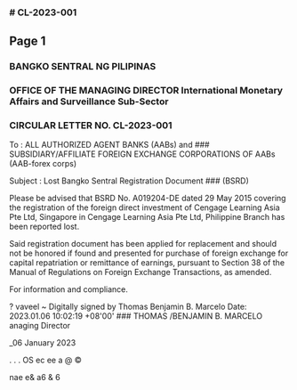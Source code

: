 ### # CL-2023-001

## Page 1

### BANGKO SENTRAL NG PILIPINAS

### OFFICE OF THE MANAGING DIRECTOR International Monetary Affairs and Surveillance Sub-Sector

### CIRCULAR LETTER NO. CL-2023-001

To : ALL AUTHORIZED AGENT BANKS (AABs) and ### SUBSIDIARY/AFFILIATE FOREIGN EXCHANGE CORPORATIONS OF AABs (AAB-forex corps)

Subject : Lost Bangko Sentral Registration Document ### (BSRD)

Please be advised that BSRD No. A019204-DE dated 29 May 2015 covering the registration of the foreign direct investment of Cengage Learning Asia Pte Ltd, Singapore in Cengage Learning Asia Pte Ltd, Philippine Branch has been reported lost.

Said registration document has been applied for replacement and should not be honored if found and presented for purchase of foreign exchange for capital repatriation or remittance of earnings, pursuant to Section 38 of the Manual of Regulations on Foreign Exchange Transactions, as amended.

For information and compliance.

? vaveel ~ Digitally signed by Thomas Benjamin B. Marcelo Date: 2023.01.06 10:02:19 +08'00' ### THOMAS /BENJAMIN B. MARCELO anaging Director

_06 January 2023

. . . OS ec ee a @ ©

nae e& a6 & 6 